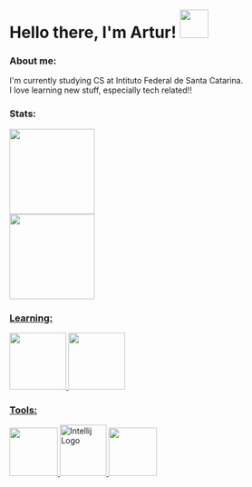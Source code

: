 
# Hello there, I'm Artur! <img src="https://media.tenor.com/JW0XaqKXJfsAAAAi/cat-pixelated.gif" width="50" height="50"/>

### About me:
I'm currently studying CS at Intituto Federal de Santa Catarina. </br>
I love learning new stuff, especially tech related!!


### Stats:
<div>
    <a href="https://github.com/Pozzoo">
    <img height="150em" src="https://github-readme-stats-git-masterrstaa-rickstaa.vercel.app/api?username=Pozzoo&show_icons=true&theme=codeSTACKr&include_all_commits=true&count_private=true"/> </br>
    <img height="150em" src="https://github-readme-stats-git-masterrstaa-rickstaa.vercel.app/api/top-langs/?username=Pozzoo&layout=compact&langs_count=7&theme=codeSTACKr"/>
</div>



### Learning:
<div alling="center">
   <img src="https://cdn.jsdelivr.net/gh/devicons/devicon/icons/cplusplus/cplusplus-original.svg" height="100" />
   <img src="https://cdn.jsdelivr.net/gh/devicons/devicon/icons/java/java-plain.svg" height="100" />
</div>

### Tools:
<div allign="center">
   <img src="https://cdn.jsdelivr.net/gh/devicons/devicon/icons/visualstudio/visualstudio-plain.svg" height="85" />
   <img src="https://img.icons8.com/?size=512&id=61466&format=png" alt="Intellij Logo" width="82" height="90"/>
   <img src="https://cdn.jsdelivr.net/gh/devicons/devicon/icons/git/git-original.svg" height="85" />
</div>
